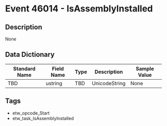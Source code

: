 # Event 46014 - IsAssemblyInstalled

## Description
None

## Data Dictionary
|Standard Name|Field Name|Type|Description|Sample Value|
|---|---|---|---|---|
|TBD|ustring|TBD|UnicodeString|None|None|

## Tags
* etw_opcode_Start
* etw_task_IsAssemblyInstalled